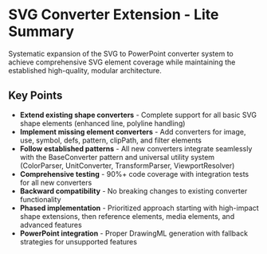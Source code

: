 # SVG Converter Extension - Lite Summary

Systematic expansion of the SVG to PowerPoint converter system to achieve comprehensive SVG element coverage while maintaining the established high-quality, modular architecture.

## Key Points

- **Extend existing shape converters** - Complete support for all basic SVG shape elements (enhanced line, polyline handling)
- **Implement missing element converters** - Add converters for image, use, symbol, defs, pattern, clipPath, and filter elements
- **Follow established patterns** - All new converters integrate seamlessly with the BaseConverter pattern and universal utility system (ColorParser, UnitConverter, TransformParser, ViewportResolver)
- **Comprehensive testing** - 90%+ code coverage with integration tests for all new converters
- **Backward compatibility** - No breaking changes to existing converter functionality
- **Phased implementation** - Prioritized approach starting with high-impact shape extensions, then reference elements, media elements, and advanced features
- **PowerPoint integration** - Proper DrawingML generation with fallback strategies for unsupported features